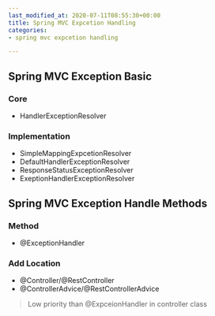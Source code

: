 ```yaml
---
last_modified_at: 2020-07-11T08:55:30+00:00
title: Spring MVC Expcetion Handling
categories:
- spring mvc expcetion handling

---
```

## Spring MVC Exception Basic

### Core

* HandlerExceptionResolver

### Implementation

* SimpleMappingExpcetionResolver
* DefaultHandlerExceptionResolver
* ResponseStatusExceptionResolver
* ExeptionHandlerExceptionResolver

## Spring MVC Exception Handle Methods

### Method

* @ExceptionHandler

### Add Location

* @Controller/@RestController
* @ControllerAdvice/@RestControllerAdvice

>  Low priority than @ExpceionHandler in controller class